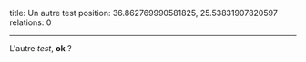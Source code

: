 title: Un autre test
position: 36.862769990581825, 25.53831907820597
relations: 0

---


L'autre _test_, **ok** ?